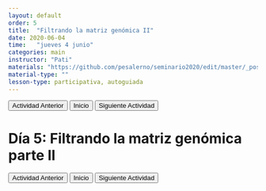 ```yaml
---
layout: default
order: 5
title:  "Filtrando la matriz genómica II"
date: 2020-06-04
time:   "jueves 4 junio"
categories: main
instructor: "Pati"
materials: "https://github.com/pesalerno/seminario2020/edit/master/_posts/2020-06-04-5_filtros2.md"
material-type: ""
lesson-type: participativa, autoguiada
---
```


<a href="https://github.com/pesalerno/seminario2020/blob/master/_posts/2020-06-03-4_filtros1.md"><button>Actividad Anterior</button></a>		<a href="https://pesalerno.github.io/seminario2020/"><button>Inicio</button></a>    <a href="https://github.com/pesalerno/seminario2020/blob/master/_posts/2020-06-05-6_diversidad.md"><button>Siguiente Actividad</button></a>

# Día 5: Filtrando la matriz genómica parte II


<a href="https://github.com/pesalerno/seminario2020/blob/master/_posts/2020-06-03-4_filtros1.md"><button>Actividad Anterior</button></a>		<a href="https://pesalerno.github.io/seminario2020/"><button>Inicio</button></a>    <a href="https://github.com/pesalerno/seminario2020/blob/master/_posts/2020-06-05-6_diversidad.md"><button>Siguiente Actividad</button></a>

